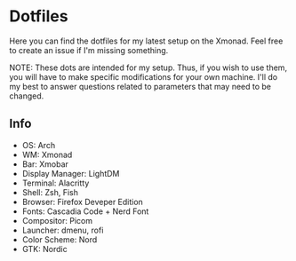 # Dotfiles
Here you can find the dotfiles for my latest setup on the Xmonad. Feel free to create an issue if I'm missing something.

NOTE: These dots are intended for my setup. Thus, if you wish to use them, you will have to make specific modifications for your own machine. I'll do my best to answer questions related to parameters that may need to be changed.
## Info
- OS: Arch
- WM: Xmonad
- Bar: Xmobar
- Display Manager: LightDM
- Terminal: Alacritty
- Shell: Zsh, Fish
- Browser: Firefox Deveper Edition
- Fonts: Cascadia Code + Nerd Font
- Compositor: Picom
- Launcher: dmenu, rofi
- Color Scheme: Nord
- GTK: Nordic
